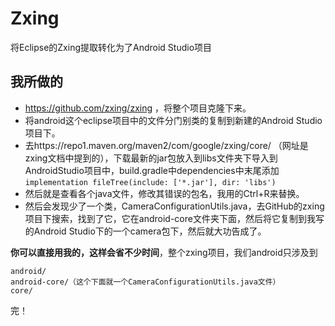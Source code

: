 # Zxing
将Eclipse的Zxing提取转化为了Android Studio项目

## 我所做的
- https://github.com/zxing/zxing ，将整个项目克隆下来。
- 将android这个eclipse项目中的文件分门别类的复制到新建的Android Studio项目下。
- 去https://repo1.maven.org/maven2/com/google/zxing/core/ （网址是zxing文档中提到的），下载最新的jar包放入到libs文件夹下导入到AndroidStudio项目中，build.gradle中dependencies中末尾添加
`
implementation fileTree(include: ['*.jar'], dir: 'libs')
`
- 然后就是查看各个java文件，修改其错误的包名，我用的Ctrl+R来替换。
- 然后会发现少了一个类，CameraConfigurationUtils.java，去GitHub的zxing项目下搜索，找到了它，它在android-core文件夹下面，然后将它复制到我写的Android Studio下的一个camera包下，然后就大功告成了。

**你可以直接用我的，这样会省不少时间**，整个zxing项目，我们android只涉及到
```
android/
android-core/（这个下面就一个CameraConfigurationUtils.java文件）
core/
```

完！
